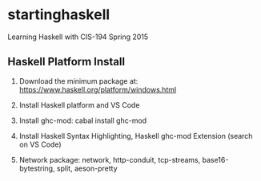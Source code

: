 # startinghaskell
Learning Haskell with CIS-194 Spring 2015

## Haskell Platform Install

1. Download the minimum package at: https://www.haskell.org/platform/windows.html

2. Install Haskell platform and VS Code

3. Install ghc-mod: cabal install ghc-mod

4. Install Haskell Syntax Highlighting, Haskell ghc-mod Extension (search on VS Code)

5. Network package: network, http-conduit, tcp-streams, base16-bytestring, split, aeson-pretty